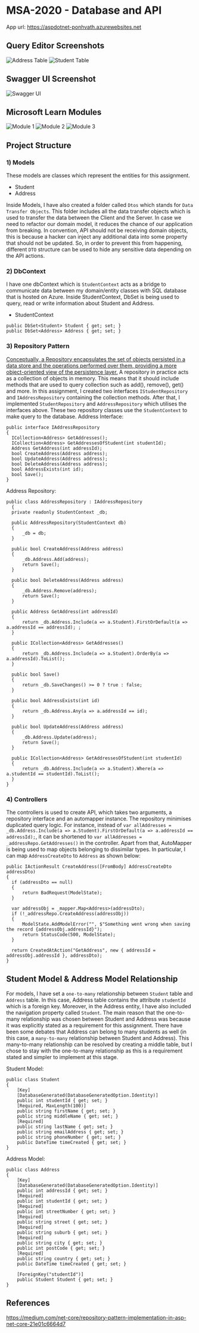 # MSA-2020 - Database and API
App url: https://aspdotnet-ponhvath.azurewebsites.net

## Query Editor Screenshots
![Address Table](backendImgs/1.png)
![Student Table](backendImgs/2.png)

## Swagger UI Screenshot
![Swagger UI](backendImgs/3.png)

## Microsoft Learn Modules
![Module 1](backendImgs/4.png)
![Module 2](backendImgs/5.png)
![Module 3](backendImgs/6.png)

## Project Structure
### 1) Models
These models are classes which represent the entities for this assignment.
* Student
* Address

Inside Models, I have also created a folder called `Dtos` which stands for `Data Transfer Objects`. This folder includes all the data transfer objects which is used to transfer the data between the Client and the Server. In case we need to refactor our domain model, it reduces the chance of our application from breaking. In convention, API should not be receiving domain objects, this is because a hacker can inject any additional data into some property that should not be updated. So, in order to prevent this from happening, different `DTO` structure can be used to hide any sensitive data depending on the API actions.

### 2) DbContext
I have one dbContext which is `StudentContext` acts as a bridge to communicate data between my domain/entity classes with SQL database that is hosted on Azure. Inside StudentContext, DbSet is being used to query, read or write information about Student and Address.

* StudentContext
```tsx
public DbSet<Student> Student { get; set; }
public DbSet<Address> Address { get; set; }
```
### 3) Repository Pattern
[Conceptually, a Repository encapsulates the set of objects persisted in a data store and the operations performed over them, providing a more object-oriented view of the persistence layer.](https://medium.com/net-core/repository-pattern-implementation-in-asp-net-core-21e01c6664d7)
A repository in practice acts as a collection of objects in memory. This means that it should include methods that are used to query collection such as add(), remove(), get() and more. In this assignment, I created two interfaces `IStudentRepository` and `IAddressRepository` containing the collection methods. After that, I implemented `StudentRepository` and `AddressRepository` which utilises the interfaces above. These two repository classes use the `StudentContext` to make query to the database.
Address Interface:
```tsx
public interface IAddressRepository
{
  ICollection<Address> GetAddresses();
  ICollection<Address> GetAddressesOfStudent(int studentId);
  Address GetAddress(int addressId);
  bool CreateAddress(Address address);
  bool UpdateAddress(Address address);
  bool DeleteAddress(Address address);
  bool AddressExists(int id);
  bool Save();
}
```
Address Repository:
```tsx
public class AddressRepository : IAddressRepository
  {
  private readonly StudentContext _db;

  public AddressRepository(StudentContext db)
  {
      _db = db;
  }

  public bool CreateAddress(Address address)
  {
      _db.Address.Add(address);
      return Save();
  }

  public bool DeleteAddress(Address address)
  {
      _db.Address.Remove(address);
      return Save();
  }

  public Address GetAddress(int addressId)
  {
      return _db.Address.Include(a => a.Student).FirstOrDefault(a => a.addressId == addressId); ;
  }

  public ICollection<Address> GetAddresses()
  {
      return _db.Address.Include(a => a.Student).OrderBy(a => a.addressId).ToList();
  }

  public bool Save()
  {
      return _db.SaveChanges() >= 0 ? true : false;
  }

  public bool AddressExists(int id)
  {
      return _db.Address.Any(a => a.addressId == id);
  }

  public bool UpdateAddress(Address address)
  {
      _db.Address.Update(address);
      return Save();
  }

  public ICollection<Address> GetAddressesOfStudent(int studentId)
  {
      return _db.Address.Include(a => a.Student).Where(a => a.studentId == studentId).ToList();
  }
}
 ```

### 4) Controllers
The controllers is used to create API, which takes two arguments, a repository interface and an automapper instance. The repository minimises duplicated query logic. For instance, instead of `var allAddresses = _db.Address.Include(a => a.Student).FirstOrDefault(a => a.addressId == addressId);`, it can be shortened to `var allAddresses = _addressRepo.GetAddresses()` in the controller. Apart from that, AutoMapper is being used to map objects belonging to dissimilar types. In particular, I can map `AddressCreateDto` to `Address` as shown below: 
```tsx
public IActionResult CreateAddress([FromBody] AddressCreateDto addressDto)
{
  if (addressDto == null)
  {
      return BadRequest(ModelState);
  }

  var addressObj = _mapper.Map<Address>(addressDto);
  if (!_addressRepo.CreateAddress(addressObj))
  {
      ModelState.AddModelError("", $"Something went wrong when saving the record {addressObj.addressId}");
      return StatusCode(500, ModelState);
  }

  return CreatedAtAction("GetAddress", new { addressId = addressObj.addressId }, addressDto);
}
```


## Student Model & Address Model Relationship
For models, I have set a `one-to-many` relationship between `Student` table and `Address` table. In this case, Address table contains the attribute `studentId` which is a foreign key. Moreover, in the Address entity, I have also included the navigation property called `Student`. The main reason that the one-to-many relationship was chosen between Student and Address was because it was explicitly stated as a requirement for this assignment. There have been some debates that Address can belong to many students as well (in this case, a `many-to-many` relationship between Student and Address). This many-to-many relationship can be resolved by creating a middle table, but I chose to stay with the one-to-many relationship as this is a requirement stated and simpler to implement at this stage.

Student Model:
```tsx
public class Student
{
    [Key]
    [DatabaseGenerated(DatabaseGeneratedOption.Identity)]
    public int studentId { get; set; }
    [Required, MaxLength(100)]
    public string firstName { get; set; }
    public string middleName { get; set; }
    [Required]
    public string lastName { get; set; }
    public string emailAddress { get; set; }
    public string phoneNumber { get; set; }
    public DateTime timeCreated { get; set; }
}
```
Address Model:
```tsx
public class Address
{
    [Key]
    [DatabaseGenerated(DatabaseGeneratedOption.Identity)]
    public int addressId { get; set; }
    [Required]
    public int studentId { get; set; }
    [Required]
    public int streetNumber { get; set; }
    [Required]
    public string street { get; set; }
    [Required]
    public string suburb { get; set; }
    [Required]
    public string city { get; set; }
    public int postCode { get; set; }
    [Required]
    public string country { get; set; }
    public DateTime timeCreated { get; set; }

    [ForeignKey("studentId")]
    public Student Student { get; set; }
}
```
## References
https://medium.com/net-core/repository-pattern-implementation-in-asp-net-core-21e01c6664d7
